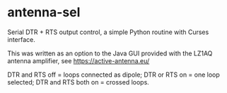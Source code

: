 # antenna-sel
Serial DTR + RTS output control,
a simple Python routine with Curses interface.

This was written as an option to the Java GUI
provided with the LZ1AQ antenna amplifier,
see https://active-antenna.eu/

DTR and RTS off = loops connected as dipole;
DTR or RTS on = one loop selected;
DTR and RTS both on = crossed loops.
